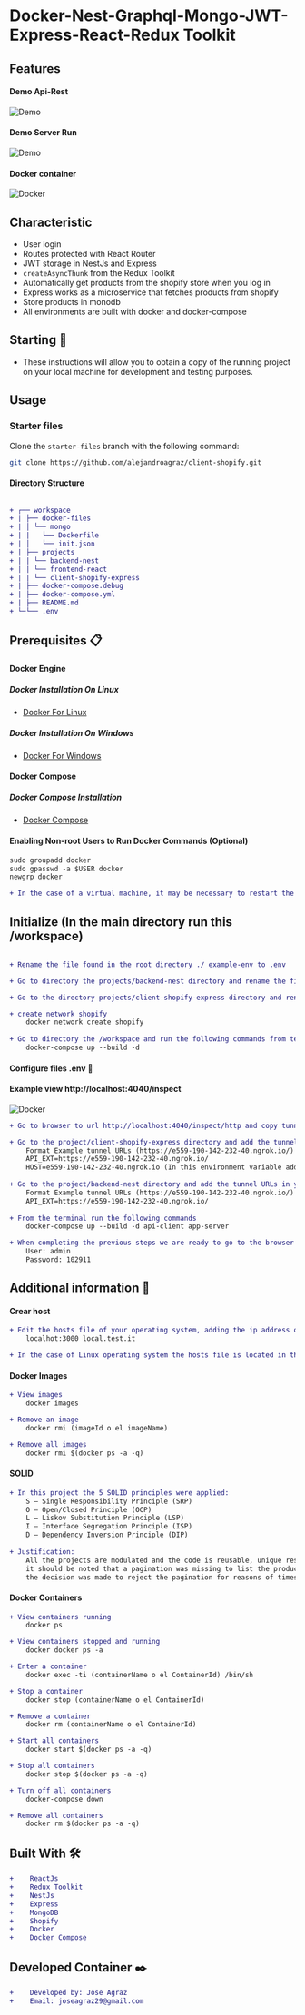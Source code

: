 # Docker-Nest-Graphql-Mongo-JWT-Express-React-Redux Toolkit

## Features

#### Demo Api-Rest
![Demo](file/demo.gif)

#### Demo Server Run
![Demo](file/server.gif)

#### Docker container
![Docker](file/docker.png)

## Characteristic
* User login
* Routes protected with React Router
* JWT storage in NestJs and Express
* `createAsyncThunk` from the Redux Toolkit
* Automatically get products from the shopify store when you log in
* Express works as a microservice that fetches products from shopify
* Store products in monodb
* All environments are built with docker and docker-compose

## Starting 🚀

*  These instructions will allow you to obtain a copy of the running project on your local machine for development and testing purposes.

## Usage
### Starter files
Clone the `starter-files` branch with the following command:

```bash
git clone https://github.com/alejandroagraz/client-shopify.git
```

#### Directory Structure
```diff

+ ┌── workspace
+ | ├── docker-files
+ | │ └── mongo
+ | |   └── Dockerfile
+ | │   └── init.json
+ | ├── projects
+ | | └── backend-nest
+ | | └── frontend-react
+ | | └── client-shopify-express
+ | ├── docker-compose.debug
+ | ├── docker-compose.yml
+ | ├── README.md
+ └─└── .env

```

## Prerequisites 📋

#### Docker Engine

##### Docker Installation On Linux
* [Docker For Linux](https://docs.docker.com/install/linux/docker-ce/ubuntu/)

##### Docker Installation On Windows
* [Docker For Windows](https://docs.docker.com/docker-for-windows/install/)

#### Docker Compose

##### Docker Compose Installation
* [Docker Compose](https://docs.docker.com/compose/install/)

#### Enabling Non-root Users to Run Docker Commands (Optional)
```diff
sudo groupadd docker
sudo gpasswd -a $USER docker
newgrp docker

+ In the case of a virtual machine, it may be necessary to restart the virtual machine for the changes to take effect.

```

## Initialize (In the main directory run this /workspace)

```diff

+ Rename the file found in the root directory ./ example-env to .env

+ Go to directory the projects/backend-nest directory and rename the file example-env to .env

+ Go to the directory projects/client-shopify-express directory and rename the file example-env to .env

+ create network shopify
    docker network create shopify
    
+ Go to directory the /workspace and run the following commands from terminal
    docker-compose up --build -d
```

#### Configure files .env 📖

#### Example view http://localhost:4040/inspect

![Docker](file/ngrok.png)

```diff
+ Go to browser to url http://localhost:4040/inspect/http and copy tunnel URLs

+ Go to the project/client-shopify-express directory and add the tunnel URLs in your .env in the API_EXT and HOST environment variables
    Format Example tunnel URLs (https://e559-190-142-232-40.ngrok.io/) 
    API_EXT=https://e559-190-142-232-40.ngrok.io/
    HOST=e559-190-142-232-40.ngrok.io (In this environment variable add without the protocols)
    
+ Go to the project/backend-nest directory and add the tunnel URLs in your .env in the API_EXT environment variable
    Format Example tunnel URLs (https://e559-190-142-232-40.ngrok.io/) 
    API_EXT=https://e559-190-142-232-40.ngrok.io/
    
+ From the terminal run the following commands
    docker-compose up --build -d api-client app-server
```

```diff
+ When completing the previous steps we are ready to go to the browser to start using our application go to browser to url http://localhost:3000/login
    User: admin
    Password: 102911
```

## Additional information 📖

#### Crear host
```diff
+ Edit the hosts file of your operating system, adding the ip address of the nginx container and the hostnames example:
    localhot:3000 local.test.it

+ In the case of Linux operating system the hosts file is located in the etc directory (/etc/hosts).
```

#### Docker Images
```diff
+ View images
    docker images

+ Remove an image
    docker rmi (imageId o el imageName)

+ Remove all images
    docker rmi $(docker ps -a -q)
```

#### SOLID
```diff
+ In this project the 5 SOLID principles were applied:
    S – Single Responsibility Principle (SRP)
    O – Open/Closed Principle (OCP)
    L – Liskov Substitution Principle (LSP)
    I – Interface Segregation Principle (ISP)
    D – Dependency Inversion Principle (DIP)
    
+ Justification:
    All the projects are modulated and the code is reusable, unique responsibilities were delegated to each project, 
    it should be noted that a pagination was missing to list the products but because a demonstration is being carried out, 
    the decision was made to reject the pagination for reasons of times.
```

#### Docker Containers
```diff
+ View containers running
    docker ps

+ View containers stopped and running
    docker docker ps -a

+ Enter a container
    docker exec -ti (containerName o el ContainerId) /bin/sh

+ Stop a container
    docker stop (containerName o el ContainerId)

+ Remove a container
    docker rm (containerName o el ContainerId)

+ Start all containers
    docker start $(docker ps -a -q)

+ Stop all containers
    docker stop $(docker ps -a -q)

+ Turn off all containers
    docker-compose down

+ Remove all containers
    docker rm $(docker ps -a -q)
```
## Built With 🛠️
```diff
+    ReactJs
+    Redux Toolkit
+    NestJs
+    Express
+    MongoDB
+    Shopify
+    Docker
+    Docker Compose
```

## Developed Container ✒️
```diff
+    Developed by: Jose Agraz 
+    Email: joseagraz29@gmail.com
```
